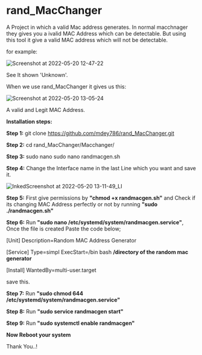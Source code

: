 # rand_MacChanger
A Project in which a valid Mac address generates.
In normal macchnager they gives you a ivalid MAC Address which can be detectable. But using this tool it give a valid MAC address which will not be detectable.

for example: 


![Screenshot at 2022-05-20 12-47-22](https://user-images.githubusercontent.com/85066116/169476937-17f05c04-7f3a-4afe-9a28-1061263b2146.png)


See It shown 'Unknown'.

When we use rand_MacChanger it gives us this:

![Screenshot at 2022-05-20 13-05-24](https://user-images.githubusercontent.com/85066116/169477845-c08873e4-3434-4407-bcb4-ca47f3722200.png)


A valid and Legit MAC Address.


**Installation steps:**

**Step 1:** git clone https://github.com/mdey786/rand_MacChanger.git

**Step 2:** cd rand_MacChanger/Macchanger/

**Step 3:** sudo nano sudo nano randmacgen.sh

**Step 4:** Change the Interface name in the last Line which you want and save it.

![InkedScreenshot at 2022-05-20 13-11-49_LI](https://user-images.githubusercontent.com/85066116/169480278-39e2a91f-cb50-4d76-9bfc-3713e4234625.jpg)


**Step 5:** First give permissions by **"chmod +x randmacgen.sh"** and Check if its changing MAC Address perfectly or not by running **"sudo ./randmacgen.sh"**

**Step 6:** Run **"sudo nano /etc/systemd/system/randmacgen.service"**, Once the file is created Paste the code below;

[Unit]
Description=Random MAC Address Generator

[Service]
Type=simpl
ExecStart=/bin bash **/directory of the random mac generator**

[Install]
WantedBy=multi-user.target

save this.

**Step 7:** Run **"sudo chmod 644 /etc/systemd/system/randmacgen.service"**

**Step 8:** Run **"sudo service randmacgen start"**

**Step 9:** Run **"sudo systemctl enable randmacgen"**

**Now Reboot your system**


Thank You..!
